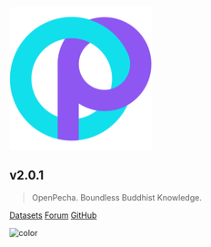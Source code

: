 <img src="_media/logo.svg" alt="logo" width="250" height="250">

## v2.0.1

> OpenPecha. Boundless Buddhist Knowledge.

[Datasets](https://openpecha.org/)
[Forum](https://forum.openpecha.org)
[GitHub](https://github.com/OpenPecha/)

![color](#fff)





